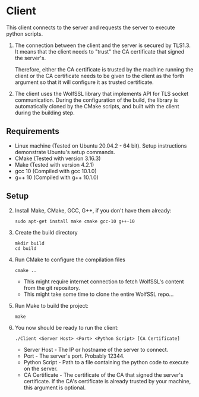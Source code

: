 # Client

This client connects to the server and requests the server to execute python scripts.

1. The connection between the client and the server is secured by TLS1.3. It means that the client needs to "trust" the CA certificate that signed the server's.

   Therefore, either the CA certificate is trusted by the machine running the client or the CA certificate needs to be given to the client as the forth argument so that it will configure it as trusted certificate.

2. The client uses the WolfSSL library that implements API for TLS socket communication. During the configuration of the build, the library is automatically cloned by the CMake scripts, and built with the client during the building step.

## Requirements

* Linux machine (Tested on Ubuntu 20.04.2 - 64 bit). Setup instructions demonstrate Ubuntu's setup commands.
* CMake (Tested with version 3.16.3)
* Make (Tested with version 4.2.1)
* gcc 10 (Compiled with gcc 10.1.0)
* g++ 10 (Compiled with g++ 10.1.0)

## Setup

2. Install Make, CMake, GCC, G++, if you don't have them already:

   ```batch
   sudo apt-get install make cmake gcc-10 g++-10
   ```

2. Create the build directory

   ```batch
   mkdir build
   cd build
   ```

3. Run CMake to configure the compilation files

   ```batch
   cmake ..
   ```

   * This might require internet connection to fetch WolfSSL's content from the git repository.
   * This might take some time to clone the entire WolfSSL repo...

4. Run Make to build the project:

   ```batch
   make
   ```

6. You now should be ready to run the client:

   ```batch
   ./Client <Server Host> <Port> <Python Script> [CA Certificate]
   ```

   * Server Host - The IP or hostname of the server to connect.
   * Port - The server's port. Probably 12344.
   * Python Script - Path to a file containing the python code to execute on the server.
   * CA Certificate - The certificate of the CA that signed the server's certificate. If the CA's certificate is already trusted by your machine, this argument is optional.